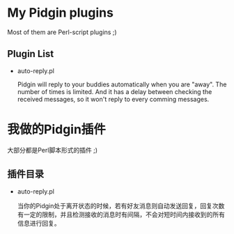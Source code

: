 # My Pidgin plugins

Most of them are Perl-script plugins ;)

## Plugin List

* auto-reply.pl

    Pidgin will reply to your buddies automatically when you are "away". The number of times is limited. And it has a delay between checking the received messages, so it won't reply to every comming messages.

# 我做的Pidgin插件

大部分都是Perl脚本形式的插件 ;)

## 插件目录

* auto-reply.pl

    当你的Pidgin处于离开状态的时候，若有好友消息则自动发送回复，回复次数有一定的限制，并且检测接收的消息时有间隔，不会对短时间内接收到的所有信息进行回复。
